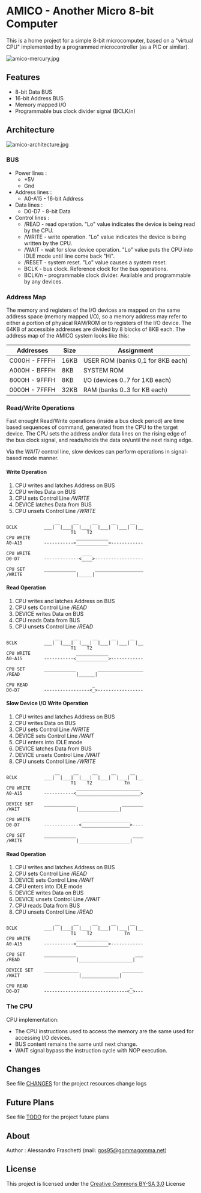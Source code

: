# AMICO - Another Micro 8-bit Computer
This is a home project for a simple 8-bit microcomputer, based on a "virtual CPU" implemented by a programmed microcontroller (as a PIC or similar).

![amico-mercury.jpg](images/amico-mercury.jpg)



## Features
- 8-bit Data BUS
- 16-bit Address BUS
- Memory mapped I/O
- Programmable bus clock divider signal (BCLK/n)


## Architecture
![amico-architecture.jpg](images/amico-architecture.jpg)

### BUS

* Power lines :
	* +5V
	* Gnd
* Address lines :
	* A0-A15 - 16-bit Address
* Data lines :
	* D0-D7 - 8-bit Data
* Control lines :
    * /READ - read operation. "Lo" value indicates the device is being read by the CPU.
	* /WRITE - write operation. "Lo" value indicates the device is being written by the CPU.
    * /WAIT - wait for slow device operation. "Lo" value puts the CPU into IDLE mode until line come back "Hi".
    * /RESET - system reset. "Lo" value causes a system reset.
    * BCLK - bus clock. Reference clock for the bus operations.
    * BCLK/n - programmable clock divider. Available and programmable by any devices.


### Address Map
The memory and registers of the I/O devices are mapped on the same address space (memory mapped I/O), so a memory address may refer to either a portion of physical RAM/ROM or to registers of the I/O device. The 64KB of accessible addresses are divided by 8 blocks of 8KB each. The address map of the AMICO system looks like this:

| Addresses     | Size | Assignment           
|---------------|------|----------------------
| C000H - FFFFH | 16KB | USER ROM (banks 0,1 for 8KB each) 
| A000H - BFFFH |  8KB | SYSTEM ROM           
| 8000H - 9FFFH |  8KB | I/O (devices 0..7 for 1KB each)   
| 0000H - 7FFFH | 32KB | RAM (banks 0..3 for KB each)     


### Read/Write Operations
Fast enought Read/Write operations (inside a bus clock period) are time based sequences of command, generated from the CPU to the target device. The CPU sets the address and/or data lines on the rising edge of the bus clock signal, and reads/holds the data on/until the next rising edge.

Via the *WAIT/* control line, slow devices can perform operations in signal-based mode manner.


#### Write Operation
1. CPU writes and latches Address on BUS
2. CPU writes Data on BUS
3. CPU sets Control Line */WRITE*
4. DEVICE latches Data from BUS
5. CPU unsets Control Line */WRITE*

```text
                  __     __     __     __     __   
BCLK          ___|  |___|  |___|  |___|  |___|  |__
                        T1    T2
CPU WRITE                 ____________ 
A0-A15        -----------<____________>------------

CPU WRITE                   ____ 
D0-D7         -------------<____>------------------

CPU SET       ____________       __________________
/WRITE                    |_____|

```

#### Read Operation
1. CPU writes and latches Address on BUS
2. CPU sets Control Line */READ*
3. DEVICE writes Data on BUS
4. CPU reads Data from BUS
5. CPU unsets Control Line */READ*

```text
                  __     __     __     __     __   
BCLK          ___|  |___|  |___|  |___|  |___|  |__
                        T1    T2
CPU WRITE                 ____________ 
A0-A15        -----------<____________>------------

CPU SET       ____________        _________________
/READ                     |______|

CPU READ                        _
D0-D7         -----------------<_>-----------------

```

#### Slow Device I/O Write Operation
1. CPU writes and latches Address on BUS
2. CPU writes Data on BUS
3. CPU sets Control Line */WRITE*
4. DEVICE sets Control Line */WAIT*
5. CPU enters into IDLE mode
6. DEVICE latches Data from BUS
7. DEVICE unsets Control Line */WAIT*
8. CPU unsets Control Line */WRITE*

```text
                  __     __     __     __     __   
BCLK          ___|  |___|  |___|  |___|  |___|  |__
                        T1    T2            Tn
CPU WRITE                 ________________________ 
A0-A15        -----------<________________________>

DEVICE SET    ____________                 ________
/WAIT                     |_______________|

CPU WRITE                   __________________ 
D0-D7         -------------<__________________>----

CPU SET       ____________                     ____
/WRITE                    |___________________|

```

#### Read Operation
1. CPU writes and latches Address on BUS
2. CPU sets Control Line */READ*
3. DEVICE sets Control Line */WAIT*
4. CPU enters into IDLE mode
5. DEVICE writes Data on BUS
6. DEVICE unsets Control Line */WAIT*
7. CPU reads Data from BUS
8. CPU unsets Control Line */READ*

```text
                  __     __     __     __     __   
BCLK          ___|  |___|  |___|  |___|  |___|  |__
                        T1    T2            Tn
CPU WRITE                 ____________ 
A0-A15        -----------<____________>------------

CPU SET       ____________                      ___
/READ                     |____________________|

DEVICE SET    _____________                ________
/WAIT                      |______________|

CPU READ                                      _
D0-D7         -------------------------------<_>---

```

### The CPU
CPU implementation:
- The CPU instructions used to access the memory are the same used for accessing I/O devices.
- BUS content remains the same until next change.
- WAIT signal bypass the instruction cycle with NOP execution.



## Changes
See file [CHANGES](CHANGES.md) for the project resources change logs



## Future Plans
See file [TODO](TODO.md) for the project future plans



## About
Author : Alessandro Fraschetti (mail: [gos95@gommagomma.net](mailto:gos95@gommagomma.net))



## License
This project is licensed under the [Creative Commons BY-SA 3.0](http://creativecommons.org/licenses/by-sa/3.0/) License